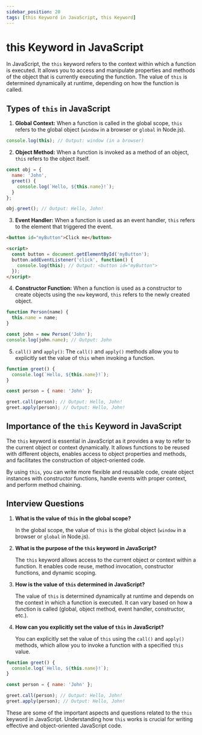```yaml
---
sidebar_position: 20
tags: [this Keyword in JavaScript, this Keyword]
---
```


# this Keyword in JavaScript

In JavaScript, the `this` keyword refers to the context within which a function is executed. It allows you to access and manipulate properties and methods of the object that is currently executing the function. The value of `this` is determined dynamically at runtime, depending on how the function is called.

## Types of `this` in JavaScript

1. **Global Context:** When a function is called in the global scope, `this` refers to the global object (`window` in a browser or `global` in Node.js).

```javascript
console.log(this); // Output: window (in a browser)
```

2. **Object Method:** When a function is invoked as a method of an object, `this` refers to the object itself.

```javascript
const obj = {
  name: 'John',
  greet() {
    console.log(`Hello, ${this.name}!`);
  }
};

obj.greet(); // Output: Hello, John!
```

3. **Event Handler:** When a function is used as an event handler, `this` refers to the element that triggered the event.

```html
<button id="myButton">Click me</button>

<script>
  const button = document.getElementById('myButton');
  button.addEventListener('click', function() {
    console.log(this); // Output: <button id="myButton">
  });
</script>
```

4. **Constructor Function:** When a function is used as a constructor to create objects using the `new` keyword, `this` refers to the newly created object.

```javascript
function Person(name) {
  this.name = name;
}

const john = new Person('John');
console.log(john.name); // Output: John
```

5. `call()` and `apply()`: The `call()` and `apply()` methods allow you to explicitly set the value of `this` when invoking a function.

```javascript
function greet() {
  console.log(`Hello, ${this.name}!`);
}

const person = { name: 'John' };

greet.call(person); // Output: Hello, John!
greet.apply(person); // Output: Hello, John!
```

## Importance of the `this` Keyword in JavaScript

The `this` keyword is essential in JavaScript as it provides a way to refer to the current object or context dynamically. It allows functions to be reused with different objects, enables access to object properties and methods, and facilitates the construction of object-oriented code.

By using `this`, you can write more flexible and reusable code, create object instances with constructor functions, handle events with proper context, and perform method chaining.

## Interview Questions

1. **What is the value of `this` in the global scope?**

   In the global scope, the value of `this` is the global object (`window` in a browser or `global` in Node.js).

2. **What is the purpose of the `this` keyword in JavaScript?**

   The `this` keyword allows access to the current object or context within a function. It enables code reuse, method invocation, constructor functions, and dynamic scoping.

3. **How is the value of `this` determined in JavaScript?**

   The value of `this` is determined dynamically at runtime and depends on the context in which a function is executed. It can vary based on how a function is called (global, object method, event handler, constructor, etc.).

4. **How can you explicitly set the value of `this` in JavaScript?**

   You can explicitly set the value of `this` using the `call()` and `apply()` methods, which allow you to invoke a function with a specified `this` value.

```javascript
function greet() {
  console.log(`Hello, ${this.name}!`);
}

const person = { name: 'John' };

greet.call(person); // Output: Hello, John!
greet.apply(person); // Output: Hello, John!
```

These are some of the important aspects and questions related to the `this` keyword in JavaScript. Understanding how `this` works is crucial for writing effective and object-oriented JavaScript code.